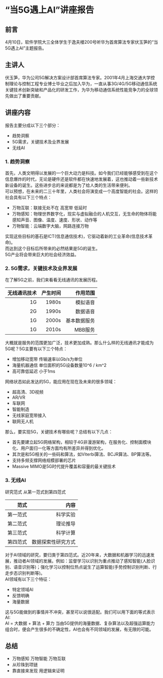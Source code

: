# “当5G遇上AI”讲座报告
## 前言
4月10日，软件学院大三全体学生于逸夫楼200号听华为首席算法专家伏玉笋的“当5G遇上AI”主题报告。
## 主讲人
伏玉笋，华为公司5G解决方案设计部首席算法专家。2001年4月上海交通大学控制理论与控制工程专业博士毕业之后加入华为，一直从事3G/4G/5G移动通信系统关键技术创新突破和产品化的研发工作，为华为移动通信系统性能竞争力的全球领先做出了重要贡献。
## 讲座内容
报告主要分成以下三个部分：
* 趋势洞察
* 5G需求，关键技术及业界发展
* 无线AI
### 1.  趋势洞察
首先，人类文明得以发展的一个巨大动力是科技。如今我们已经能够感受到在这个信息爆炸的时代，无论是硬件还是软件都在快速地发展着，这也推动着一些新技术新设备的诞生。这些进步总的来说都是为了给人类的生活带来便利。  
可以预想，在未来的二三十年里，人类社会将演变成一个高度智能的社会。这样的社会具有以下三个特点：
* 万物互联：联接无处不在 高宽带 低延时
* 万物感知：物理世界数字化，现实与虚拟融合的人机交互，无生命的物体将能感知声音、图像、温度、速度、形状、动作等
* 万物智能：云端数字大脑，网路连接万物

实现这些目标的基石是ICT(信息通信技术)，它驱动着新的工业革命(信息技术革命)。  
而达到这个目标后所带来的必然结果是5G的诞生。  
5G产业将会带来巨大的社会经济效益。
### 2.  5G需求，关键技术及业界发展
在了解5G之前，我们来看看无线通讯的发展历程。  

| 无线通讯技术            | 产生时间      |  作用范围   | 
|---------------:|---------:|-----:|
| 1G  | 1980s     | 模拟语音      | 
| 2G  | 1990s     | 数据语音      |
| 1G  | 2000s     | 基本数据服务      |
| 1G  | 2010s     | MBB服务      | 

大概就是服务的范围更加广泛，技术更加成熟。那么什么样的无线通讯才能成为5G呢？5G主要有以下三个特点：
* 增加移动宽带 传输速率以Gb/s为单位
* 海量机器通信 单位面积的5G设备数量10^6 / km^2
* 高可靠低延迟 小于1ms  

网络状态如此发达的5G，能应用在现在及未来的很多领域：
* 超高清、3D视频
* AR/VR
* 车联网
* 智能制造
* 无线家庭宽带接入
* 联网无人机

那么，要实现5G，关键技术有哪些呢？总结有以下几点：
* 首先要建立起5G网络架构，相较于4G非漫游架构，在服务化、控制面模块化、用户面归一化等方面均有所差异并得到优化。
* 其次是和5G相关的一些码和算法，如Viterbi算法、BCJR算法、BP算法等。
* 支持多频支撑网络规模部署的芯片
* Massive MIMO是5G时代提升覆盖和容量的最关键技术
### 3.  无线AI
研究范式 从第一范式到第四范式  

| 范式            | 内容      |  
|---------------:|---------:|
| 第一范式  | 科学实验     | 
| 第二范式  | 理论推导     | 
| 第三范式  | 科学计算     | 
| 第四范式  | 数据探索性研究方式     | 


对于AI领域的研究，要归类于第四范式。近20年来，大数据和机器学习的迅速发展，推动者AI领域的发展。例如：监督学习以识别为重点推动了感知智能(人脸识别、语音识别等)；强化学习以控制位热点诞生了运算智能(手势控制识别判断、行走步态识别判断等)。  
AI领域有以下三个特征：
* 特定领域AI
* 反馈明确
* 海量数据

这与5G能做到的事情并不冲突，甚至可以说很适配。我们可以用下面的等式表示AI:  
AI = 大数据 + 算法 + 算力
当由5G提供的海量数据、复杂算法以及超强运算能力组合时，便会产生很多的不确定性，AI也会有不同领域的发展，有无限的可能。

## 总结
* 万物感知 万物智能 万物互联 
* 从珍珠到项链
* 靠直接来发现 用逻辑来证明
